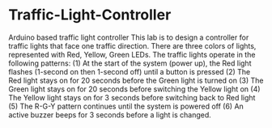 # Traffic-Light-Controller
Arduino based traffic light controller
This lab is to design a controller for traffic lights that face one traffic direction. There are three
colors of lights, represented with Red, Yellow, Green LEDs. The traffic lights operate in the
following patterns:
(1) At the start of the system (power up), the Red light flashes (1-second on then 1-second
off) until a button is pressed
(2) The Red light stays on for 20 seconds before the Green light is turned on
(3) The Green light stays on for 20 seconds before switching the Yellow light on
(4) The Yellow light stays on for 3 seconds before switching back to Red light
(5) The R-G-Y pattern continues until the system is powered off
(6) An active buzzer beeps for 3 seconds before a light is changed.

